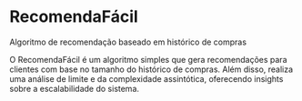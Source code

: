 # RecomendaFácil

Algoritmo de recomendação baseado em histórico de compras

O RecomendaFácil é um algoritmo simples que gera recomendações para clientes com base no tamanho do histórico de compras. Além disso, realiza uma análise de limite e da complexidade assintótica, oferecendo insights sobre a escalabilidade do sistema.
